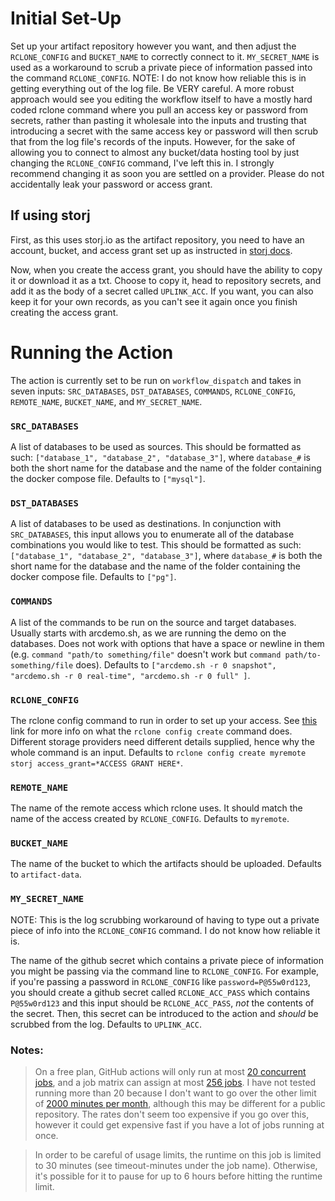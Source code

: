 # Initial Set-Up
Set up your artifact repository however you want, and then adjust the `RCLONE_CONFIG` and `BUCKET_NAME` to correctly connect to it.
`MY_SECRET_NAME` is used as a workaround to scrub a private piece of information passed into the command `RCLONE_CONFIG`. NOTE: I do not know how reliable
this is in getting everything out of the log file. Be VERY careful. A more robust approach would see you editing the workflow itself to have a mostly hard coded rclone command where you pull an access key or password from secrets, rather than pasting it wholesale into the inputs and trusting that introducing a secret with the same access key or password will then scrub that from the log file's records of the inputs.
However, for the sake of allowing you to connect to almost any bucket/data hosting tool by just changing the `RCLONE_CONFIG` command, I've left this in. I strongly recommend changing it as soon you are settled on a provider. Please do not accidentally leak your password or access grant.

## If using storj
First, as this uses storj.io as the artifact repository, you need to have an account, bucket, and access grant set up as
instructed in [storj docs](https://docs.storj.io/dcs/getting-started/quickstart-uplink-cli/uploading-your-first-object/create-first-access-grant). 

Now, when you create the access grant, you should have the ability to copy it or download it as a txt. Choose to copy it,
head to repository secrets, and add it as the body of a secret called `UPLINK_ACC`. If you want, you can also keep it
for your own records, as you can't see it again once you finish creating the access grant.

# Running the Action

The action is currently set to be run on `workflow_dispatch` and takes in seven inputs: `SRC_DATABASES`, `DST_DATABASES`, `COMMANDS`,
`RCLONE_CONFIG`, `REMOTE_NAME`, `BUCKET_NAME`, and `MY_SECRET_NAME`.

### `SRC_DATABASES`
A list of databases to be used as sources. This should be formatted as such: `["database_1", "database_2", "database_3"]`, where `database_#` is both the short name for the database and the name of the folder containing the docker compose file.
Defaults to `["mysql"]`.

### `DST_DATABASES`
A list of databases to be used as destinations. In conjunction with `SRC_DATABASES`, this input allows you to enumerate
all of the database combinations you would like to test. This should be formatted as such: 
`["database_1", "database_2", "database_3"]`, where `database_#` is both the short name for the database and the name 
of the folder containing the docker compose file. Defaults to `["pg"]`.


### `COMMANDS`
A list of the commands to be run on the source and target databases. Usually starts with arcdemo.sh,
as we are running the demo on the databases. Does not work with options that have a space or newline in them (e.g. `command "path/to something/file"` doesn't work but `command path/to-something/file` does). Defaults to `["arcdemo.sh -r 0 snapshot", "arcdemo.sh -r 0 real-time", "arcdemo.sh -r 0 full" ]`.

### `RCLONE_CONFIG`
The rclone config command to run in order to set up your access. See [this](https://rclone.org/commands/rclone_config_create/) link
for more info on what the `rclone config create` command does. Different storage providers need different details supplied, hence why the whole command is an input. Defaults to `rclone config create myremote storj access_grant=*ACCESS GRANT HERE*`.

### `REMOTE_NAME`
The name of the remote access which rclone uses. It should match the name of the access created by `RCLONE_CONFIG`. Defaults to `myremote`.

### `BUCKET_NAME`
The name of the bucket to which the artifacts should be uploaded. Defaults to `artifact-data`.

### `MY_SECRET_NAME`
NOTE: This is the log scrubbing workaround of having to type out a private piece of info into the `RCLONE_CONFIG` command. I do not know how reliable it is.

The name of the github secret which contains a private piece of information you might be passing via the command line to `RCLONE_CONFIG`. For example, if you're passing a password in `RCLONE_CONFIG` like `password=P@55w0rd123`, you should create a github secret called `RCLONE_ACC_PASS` which contains `P@55w0rd123` and this input should be `RCLONE_ACC_PASS`, *not* the contents of the secret. Then, this secret can be introduced to the action and *should* be scrubbed from the log. Defaults to `UPLINK_ACC`.

### Notes:
> On a free plan, GitHub actions will only run at most [20 concurrent jobs](https://docs.github.com/en/actions/learn-github-actions/usage-limits-billing-and-administration#usage-limits), and a job matrix can assign at most [256 jobs](https://docs.github.com/en/actions/learn-github-actions/usage-limits-billing-and-administration#usage-limits). I have not tested running more than 20 because I don't want to go over the other limit of [2000 minutes per month](https://docs.github.com/en/billing/managing-billing-for-github-actions/about-billing-for-github-actions#included-storage-and-minutes), although this may be different for a public repository. The rates don't seem too expensive if you go over this, however it could get expensive fast if you have a lot of jobs running at once.

> In order to be careful of usage limits, the runtime on this job is limited to 30 minutes (see timeout-minutes under the job name). Otherwise, it's possible for it to pause for up to 6 hours before hitting the runtime limit.

